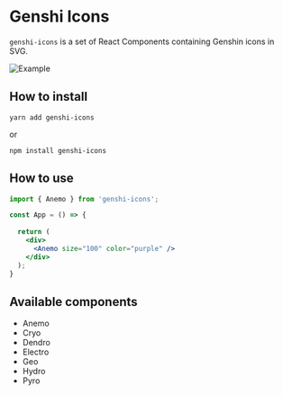 # Genshi Icons

`genshi-icons` is a set of React Components containing Genshin icons in SVG.
 
![Example](https://github.com/cchampou/genshin-icon/blob/master/example.png)

## How to install

```shell script
yarn add genshi-icons
```
or
```shell script
npm install genshi-icons
```

## How to use
```jsx
import { Anemo } from 'genshi-icons';

const App = () => {
  
  return (
    <div>
      <Anemo size="100" color="purple" />
    </div>
  );
}
```
## Available components
- Anemo
- Cryo
- Dendro
- Electro
- Geo
- Hydro
- Pyro